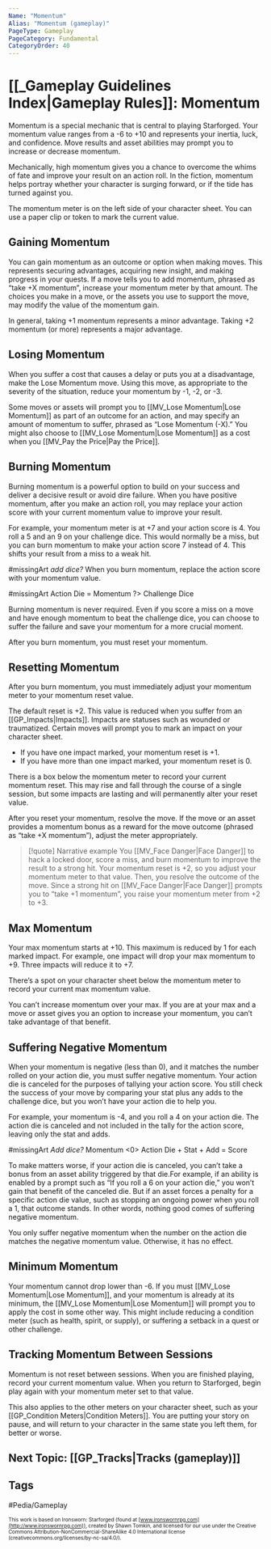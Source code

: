 ```yaml
---
Name: "Momentum"
Alias: "Momentum (gameplay)"
PageType: Gameplay
PageCategory: Fundamental
CategoryOrder: 40
---
```

# [[_Gameplay Guidelines Index|Gameplay Rules]]: Momentum
Momentum is a special mechanic that is central to playing Starforged. Your momentum value ranges from a -6 to +10 and represents your inertia, luck, and confidence. Move results and asset abilities may prompt you to increase or decrease momentum.

Mechanically, high momentum gives you a chance to overcome the whims of fate and improve your result on an action roll. In the fiction, momentum helps portray whether your character is surging forward, or if the tide has turned against you.

The momentum meter is on the left side of your character sheet. You can use a paper clip or token to mark the current value. 

## Gaining Momentum
You can gain momentum as an outcome or option when making moves. This represents securing advantages, acquiring new insight, and making progress in your quests. If a move tells you to add momentum, phrased as “take +X momentum”, increase your momentum meter by that amount. The choices you make in a move, or the assets you use to support the move, may modify the value of the momentum gain.

In general, taking +1 momentum represents a minor advantage. Taking +2 momentum (or more) represents a major advantage. 

## Losing Momentum
When you suffer a cost that causes a delay or puts you at a disadvantage, make the Lose Momentum move. Using this move, as appropriate to the severity of the situation, reduce your momentum by -1, -2, or -3.

Some moves or assets will prompt you to [[MV_Lose Momentum|Lose Momentum]] as part of an outcome for an action, and may specify an amount of momentum to suffer, phrased as “Lose Momentum (-X).” You might also choose to [[MV_Lose Momentum|Lose Momentum]] as a cost when you [[MV_Pay the Price|Pay the Price]].

## Burning Momentum
Burning momentum is a powerful option to build on your success and deliver a decisive result or avoid dire failure. When you have positive momentum, after you make an action roll, you may replace your action score with your current momentum value to improve your result.

For example, your momentum meter is at +7 and your action score is 4. You roll a 5 and an 9 on your challenge dice. This would normally be a miss, but you can burn momentum to make your action score 7 instead of 4. This shifts your result from a miss to a weak hit.

#missingArt *add dice?*
When you burn momentum, replace the action score with your momentum value. 

#missingArt  Action Die = Momentum ?> Challenge Dice

Burning momentum is never required. Even if you score a miss on a move and have enough momentum to beat the challenge dice, you can choose to suffer the failure and save your momentum for a more crucial moment.

After you burn momentum, you must reset your momentum.

## Resetting Momentum
After you burn momentum, you must immediately adjust your momentum meter to your momentum reset value.

The default reset is +2. This value is reduced when you suffer from an [[GP_Impacts|Impacts]]. Impacts are statuses such as wounded or traumatized. Certain moves will prompt you to mark an impact on your character sheet. 
- If you have one impact marked, your momentum reset is +1. 
- If you have more than one impact marked, your momentum reset is 0.

There is a box below the momentum meter to record your current momentum reset. This may rise and fall through the course of a single session, but some impacts are lasting and will permanently alter your reset value.

After you reset your momentum, resolve the move. If the move or an asset provides a momentum bonus as a reward for the move outcome (phrased as “take +X momentum”), adjust the meter appropriately.

> [!quote] Narrative example
> You [[MV_Face Danger|Face Danger]] to hack a locked door, score a miss, and burn momentum to improve the result to a strong hit. Your momentum reset is +2, so you adjust your momentum meter to that value. Then, you resolve the outcome of the move. Since a strong hit on [[MV_Face Danger|Face Danger]] prompts you to “take +1 momentum”, you raise your momentum meter from +2 to +3.

## Max Momentum
Your max momentum starts at +10. This maximum is reduced by 1 for each marked impact. For example, one impact will drop your max momentum to +9. Three impacts will reduce it to +7.

There’s a spot on your character sheet below the momentum meter to record your current max momentum value.

You can’t increase momentum over your max. If you are at your max and a move or asset gives you an option to increase your momentum, you can’t take advantage of that benefit.

## Suffering Negative Momentum
When your momentum is negative (less than 0), and it matches the number rolled on your action die, you must suffer negative momentum. Your action die is canceled for the purposes of tallying your action score. You still check the success of your move by comparing your stat plus any adds to the challenge dice, but you won’t have your action die to help you.

For example, your momentum is -4, and you roll a 4 on your action die. The action die is canceled and not included in the tally for the action score, leaving only the stat and adds.

#missingArt *Add dice?*
Momentum <0> Action Die + Stat + Add = Score

To make matters worse, if your action die is canceled, you can’t take a bonus from an asset ability triggered by that die.For example, if an ability is enabled by a prompt such as “If you roll a 6 on your action die,” you won’t gain that benefit of the canceled die. But if an asset forces a penalty for a specific action die value, such as stopping an ongoing power when you roll a 1, that outcome stands. In other words, nothing good comes of suffering negative momentum.

You only suffer negative momentum when the number on the action die matches the negative momentum value. Otherwise, it has no effect.

## Minimum Momentum
Your momentum cannot drop lower than -6. If you must [[MV_Lose Momentum|Lose Momentum]], and your momentum is already at its minimum, the [[MV_Lose Momentum|Lose Momentum]] will prompt you to apply the cost in some other way. This might include reducing a condition meter (such as health, spirit, or supply), or suffering a setback in a quest or other challenge.

## Tracking Momentum Between Sessions
Momentum is not reset between sessions. When you are finished playing, record your current momentum value. When you return to Starforged, begin play again with your momentum meter set to that value.

This also applies to the other meters on your character sheet, such as your [[GP_Condition Meters|Condition Meters]]. You are putting your story on pause, and will return to your character in the same state you left them, for better or worse.

## Next Topic: [[GP_Tracks|Tracks (gameplay)]]

## Tags
#Pedia/Gameplay 

<font size=-2>This work is based on Ironsworn: Starforged (found at [www.ironswornrpg.com](http://www.ironswornrpg.com)), created by Shawn Tomkin, and licensed for our use under the Creative Commons Attribution-NonCommercial-ShareAlike 4.0 International license  (creativecommons.org/licenses/by-nc-sa/4.0/).</font>